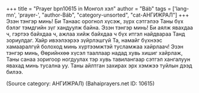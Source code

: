 +++
title = "Prayer bpn10615 in Монгол хэл"
author = "Báb"
tags = ['lang-mn', 'prayer-', "author-Báb", "category-unsorted", "cat-АНГИЖРАЛ"]
+++
Эзэн тэнгэр минь!  Би Танаас орогнол хүсэж, зүрх сэтгэлээ Таны бүх бэлэг тэмдгийн зүг хандуулж байна.  Эзэн тэнгэр минь!  Би аялж явахдаа ч, гэртээ байхдаа ч, ажлаа хийж байхдаа ч бүх итгэл найдвараа Танд зориулдаг.  Хайр ивээлээрээ зүйрлэшгүй Та, намайг бүхнээс хамааралгүй болоход минь хүртээмжтэй тусламжаа хайрлаач!  Эзэн тэнгэр минь, Өөрийнхөө хүсэл тааллаар надад хувь хишиг хайрлаж, Таны санаа зоригоор ногдуулах тэр хувь тавилангаар сэтгэл хангалуун явахад минь тусална уу.  Таны айлтган захирах эрх хэмжээ туйлын дээд билээ.

(Source category: АНГИЖРАЛ)
(Bahaiprayers.net ID: 10615)
